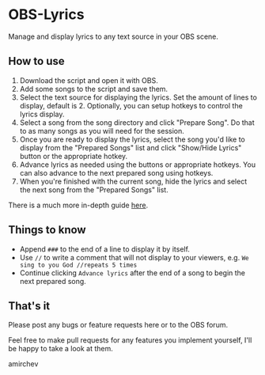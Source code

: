 # OBS-Lyrics
Manage and display lyrics to any text source in your OBS scene. 

## How to use
1. Download the script and open it with OBS.
2. Add some songs to the script and save them.
3. Select the text source for displaying the lyrics. Set the amount of lines to display, default is 2. Optionally, you can setup hotkeys to control the lyrics display. 
4. Select a song from the song directory and click "Prepare Song". Do that to as many songs as you will need for the session.
5. Once you are ready to display the lyrics, select the song you'd like to display from the "Prepared Songs" list and click "Show/Hide Lyrics" button or the appropriate hotkey.
6. Advance lyrics as needed using the buttons or appropriate hotkeys. You can also advance to the next prepared song using hotkeys.
7. When you're finished with the current song, hide the lyrics and select the next song from the "Prepared Songs" list. 

There is a much more in-depth guide [here](https://obsproject.com/forum/resources/display-lyrics-as-subtitles.1005/).

## Things to know
- Append `###` to the end of a line to display it by itself.
- Use `//` to write a comment that will not display to your viewers, e.g. `We sing to you God //repeats 5 times`
- Continue clicking `Advance lyrics` after the end of a song to begin the next prepared song.

## That's it
Please post any bugs or feature requests here or to the OBS forum. 

Feel free to make pull requests for any features you implement yourself, I'll be happy to take a look at them.

amirchev

